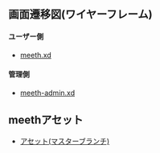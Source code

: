 ## 画面遷移図(ワイヤーフレーム)
#### ユーザー側
- [meeth.xd](https://drive.google.com/file/d/131lVKXpyh4QhUMfLUk14pgP5PjrDX0B4/view?usp=sharing)

#### 管理側
- [meeth-admin.xd](https://drive.google.com/file/d/1nBOZ56BDwtbPltZkekVaNNVKajEi2zlH/view?usp=sharing)

## meethアセット
- [アセット(マスターブランチ)](https://github.com/grrowjp/Meeth/tree/master/app/assets/images)